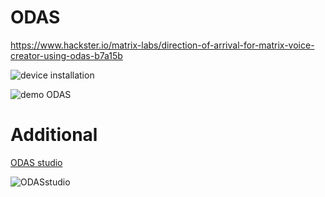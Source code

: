 # ODAS #

https://www.hackster.io/matrix-labs/direction-of-arrival-for-matrix-voice-creator-using-odas-b7a15b

![device installation](https://matrix-io.github.io/matrix-documentation/matrix-voice/img/m-3.gif)

![demo ODAS](https://hackster.imgix.net/uploads/attachments/493484/ezgif_com-optimize_(1)_NKGXze39f0.gif?auto=compress&gifq=35&w=900&h=675&fit=min&fm=mp4)

# Additional #

[ODAS studio](https://github.com/introlab/odas_web)

![ODASstudio](https://hackster.imgix.net/uploads/attachments/496279/odas-web-matrix_YPQgfyABGe.gif?auto=compress&gifq=35&w=740&h=555&fit=max&fm=mp4)
